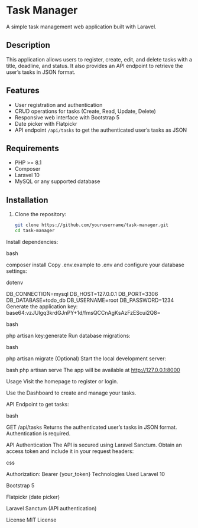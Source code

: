 # Task Manager

A simple task management web application built with Laravel.

## Description

This application allows users to register, create, edit, and delete tasks with a title, deadline, and status. It also provides an API endpoint to retrieve the user’s tasks in JSON format.

## Features

- User registration and authentication
- CRUD operations for tasks (Create, Read, Update, Delete)
- Responsive web interface with Bootstrap 5
- Date picker with Flatpickr
- API endpoint `/api/tasks` to get the authenticated user’s tasks as JSON

## Requirements

- PHP >= 8.1
- Composer
- Laravel 10
- MySQL or any supported database

## Installation

1. Clone the repository:
   ```bash
   git clone https://github.com/yourusername/task-manager.git
   cd task-manager
Install dependencies:

bash

composer install
Copy .env.example to .env and configure your database settings:

dotenv

DB_CONNECTION=mysql
DB_HOST=127.0.0.1
DB_PORT=3306
DB_DATABASE=todo_db
DB_USERNAME=root
DB_PASSWORD=1234
Generate the application key: base64:vzJUlgq3krdGJnPY+1d/fmsQCCnAgKsAzFzEScui2Q8=

bash

php artisan key:generate
Run database migrations:

bash

php artisan migrate
(Optional) Start the local development server:

bash
php artisan serve
The app will be available at http://127.0.0.1:8000

Usage
Visit the homepage to register or login.

Use the Dashboard to create and manage your tasks.

API Endpoint to get tasks:

bash

GET /api/tasks
Returns the authenticated user’s tasks in JSON format. Authentication is required.

API Authentication
The API is secured using Laravel Sanctum. Obtain an access token and include it in your request headers:

css

Authorization: Bearer {your_token}
Technologies Used
Laravel 10

Bootstrap 5

Flatpickr (date picker)

Laravel Sanctum (API authentication)

License
MIT License
